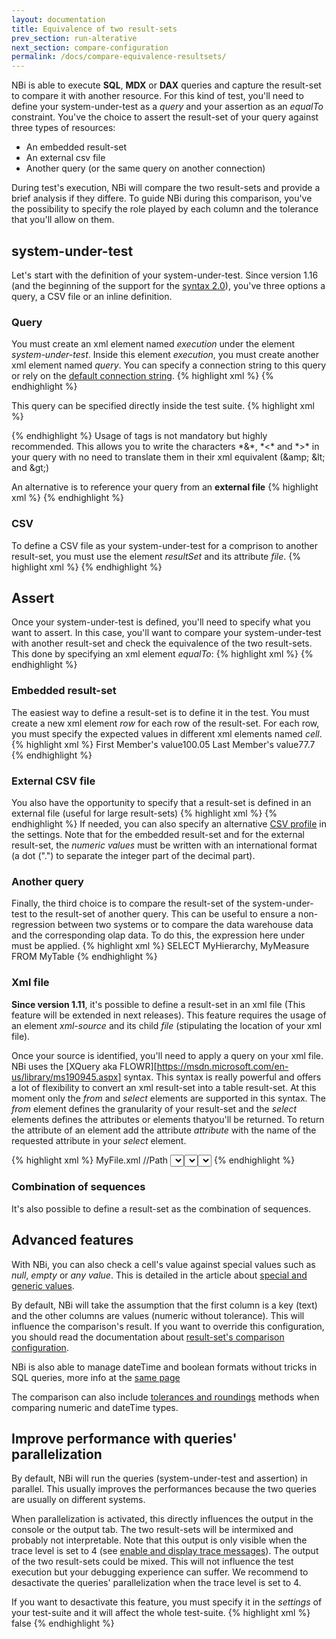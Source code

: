 ```yaml
---
layout: documentation
title: Equivalence of two result-sets
prev_section: run-alterative
next_section: compare-configuration
permalink: /docs/compare-equivalence-resultsets/
---
```


NBi is able to execute **SQL**, **MDX** or **DAX** queries and capture the result-set to compare it with another resource. For this kind of test, you'll need to define your system-under-test as a *query* and your assertion as an *equalTo* constraint. You've the choice to assert the result-set of your query against three types of resources:

* An embedded result-set
* An external csv file
* Another query (or the same query on another connection)

During test's execution, NBi will compare the two result-sets and provide a brief analysis if they differe. To guide NBi during this comparison, you've the possibility to specify the role played by each column and the tolerance that you'll allow on them.

## system-under-test

Let's start with the definition of your system-under-test. Since version 1.16 (and the beginning of the support for the [syntax 2.0](../docs/syntax-2-0)), you've three options a query, a CSV file or an inline definition.

### Query
You must create an xml element named *execution* under the element *system-under-test*. Inside this element *execution*, you must create another xml element named *query*. You can specify a connection string to this query or rely on the [default connection string](/docs/config-connection-strings).
{% highlight xml %}
<system-under-test>
  <execution>
    <query connectionString="..."/>
  </execution>
</system-under-test>
{% endhighlight %}

This query can be specified directly inside the test suite.
{% highlight xml %}
<query connectionString="...">
<![CDATA[
  SELECT
    {[Measure].[MyMeasure]} ON 0,
    {[MyDimension].[MyHierarchy].Members} ON 1
  FROM
    MyCube
]]>
</query>
{% endhighlight %}
Usage of tags <![CDATA[ and ]]> is not mandatory but highly recommended. This allows you to write the characters *&*, *<* and *>* in your query with no need to translate them in their xml equivalent (&amp;amp; &amp;lt; and &amp;gt;)

An alternative is to reference your query from an **external file**
{% highlight xml %}
<query file="C:\myFile.sql" connectionString="..."/>
{% endhighlight %}

### CSV
To define a CSV file as your system-under-test for a comprison to another result-set, you must use the element *resultSet* and its attribute *file*.
{% highlight xml %}
<resultSet file="..\Csv\CountByYearBefore2006.csv"/>
{% endhighlight %}

## Assert
Once your system-under-test is defined, you'll need to specify what you want to assert. In this case, you'll want to compare your system-under-test with another result-set and check the equivalence of the two result-sets. This done by specifying an xml element _equalTo_:
{% highlight xml %}
<assert>
  <equalTo />
</assert>
{% endhighlight %}

### Embedded result-set

The easiest way to define a result-set is to define it in the test. You must create a new xml element *row* for each row of the result-set. For each row, you must specify the expected values in different xml elements named *cell*.
{% highlight xml %}
<equalTo>
  <resultSet>
    <row><cell>First Member's value</cell><cell>100.05</cell></row>
    <row><cell>Last Member's value</cell><cell>77.7</cell></row>
  </resultSet>
</equalTo>
{% endhighlight %}

### External CSV file

You also have the opportunity to specify that a result-set is defined in an external file (useful for large result-sets)
{% highlight xml %}
<equalTo>
  <resultSet file="C:\myResult.csv">
</equalTo>
{% endhighlight %}
If needed, you can also specify an alternative [CSV profile](/docs/config-profile-csv) in the settings. Note that for the embedded result-set and for the external result-set, the *numeric values* must be written with an international format (a dot (".") to separate the integer part of the decimal part).

### Another query

Finally, the third choice is to compare the result-set of the system-under-test to the result-set of another query. This can be useful to ensure a non-regression between two systems or to compare the data warehouse data and the corresponding olap data. To do this, the expression here under must be applied.
{% highlight xml %}
<equalTo>
  <query connectionString="...">
    SELECT MyHierarchy, MyMeasure FROM MyTable
  </query>
</equalTo>
{% endhighlight %}

### Xml file

**Since version 1.11**, it's possible to define a result-set in an xml file (This feature will be extended in next releases). This feature requires the usage of an element *xml-source* and its child *file* (stipulating the location of your xml file).

Once your source is identified, you'll need to apply a query on your xml file. NBi uses the [XQuery aka FLOWR][https://msdn.microsoft.com/en-us/library/ms190945.aspx] syntax. This syntax is really powerful and offers a lot of flexibility to convert an xml result-set into a table result-set. At this moment only the *from* and *select* elements are supported in this syntax. The *from* element defines the granularity of your result-set and the *select* elements defines the attributes or elements thatyou'll be returned. To return the attribute of an element add the attribute *attribute* with the name of the requested attribute in your *select* element.

{% highlight xml %}
<equalTo>
  <xml-source>
    <file>MyFile.xml</file>
    <xpath>
      <from>//Path</from>
      <select attribute="Id">//Path/Item<select>
      <select>//Path/Item/SubItem</select>
    </xpath>
  </xml-source>
</equalTo>
{% endhighlight %}

### Combination of sequences

It's also possible to define a result-set as the combination of sequences.

## Advanced features

With NBi, you can also check a cell's value against special values such as *null*, *empty* or *any value*. This is detailed in the article about [special and generic values](/docs/compare-special-generic-values/).

By default, NBi will take the assumption that the first column is a key (text) and the other columns are values (numeric without tolerance). This will influence the comparison's result. If you want to override this configuration, you should read the documentation about [result-set's comparison configuration](/docs/compare-configuration/).

NBi is also able to manage dateTime and boolean formats without tricks in SQL queries, more info at the [same page](/docs/compare-configuration/)

The comparison can also include [tolerances and roundings](/docs/compare-tolerances-roundings/) methods when comparing numeric and dateTime types.

## Improve performance with queries' parallelization

By default, NBi will run the queries (system-under-test and assertion) in parallel. This usually improves the performances because the two queries are usually on different systems.

When parallelization is activated, this directly influences the output in the console or the output tab. The two result-sets will be intermixed and probably not interpretable. Note that this output is only visible when the trace level is set to 4 (see [enable and display trace messages](/docs/config-traces-debugging/)). The output of the two result-sets could be mixed. This will not influence the test execution but your debugging experience can suffer. We recommend to desactivate the queries' parallelization when the trace level is set to 4.

If you want to desactivate this feature, you must specify it in the _settings_ of your test-suite and it will affect the whole test-suite.
{% highlight xml %}
<settings>
    <parallelize-queries>false</parallelize-queries>
</settings>
{% endhighlight %}
